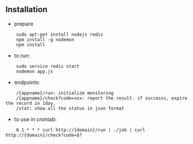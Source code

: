 Installation
------------
- prepare
```
    sudo apt-get install nodejs redis
    npm install -g nodemon
    npm install
```
- to run:
```
    sudo service redis start
    nodemon app.js
```
- endpoints:
```
    /{appname}/run: initialize monitoring
    /{appname}/check?code=xxx: report the result. if successs, expire the record in 1day.
    /stat: show all the status in json format
```
- to use in crontab:
```
    0 1 * * * curl http://{domain}/run | ./job | curl http://{domain}/check?code=$?
```
